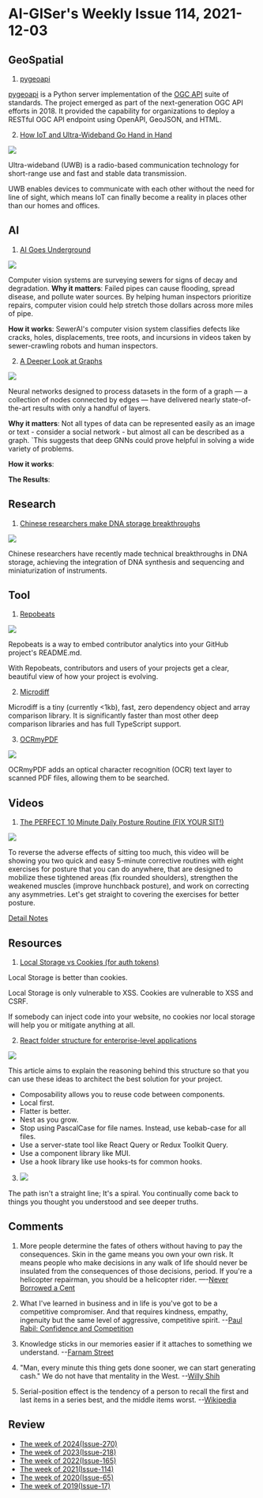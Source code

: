 # AI-GISer's Weekly Issue 114, 2021-12-03

## GeoSpatial

1. [pygeoapi](https://pygeoapi.io)

[pygeoapi](https://pygeoapi.io) is a Python server implementation of the [OGC API](https://ogcapi.ogc.org) suite of standards. The project emerged as part of the next-generation OGC API efforts in 2018. It provided the capability for organizations to deploy a RESTful OGC API endpoint using OpenAPI, GeoJSON, and HTML.

2. [How IoT and Ultra-Wideband Go Hand in Hand](https://www.iotforall.com/how-iot-and-ultra-wideband-go-hand-in-hand)

![](https://www.mouser.ca/images/marketingid/2020/microsites/163901466/ultra-wideband-uses.png)

Ultra-wideband (UWB) is a radio-based communication technology for short-range use and fast and stable data transmission.

UWB enables devices to communicate with each other without the need for line of sight, which means IoT can finally become a reality in places other than our homes and offices.

## AI

1. [AI Goes Underground](https://read.deeplearning.ai/the-batch/issue-120/)

![](https://cdn2.hubspot.net/hub/5871640/hubfs/SEWER.gif?upscale=true&width=1200&upscale=true&name=SEWER.gif)

Computer vision systems are surveying sewers for signs of decay and degradation.
**Why it matters**: Failed pipes can cause flooding, spread disease, and pollute water sources. By helping human inspectors prioritize repairs, computer vision could help stretch those dollars across more miles of pipe.

**How it works**: SewerAI's computer vision system classifies defects like cracks, holes, displacements, tree roots, and incursions in videos taken by sewer-crawling robots and human inspectors.

2. [A Deeper Look at Graphs](https://read.deeplearning.ai/the-batch/issue-120/)

![](https://cdn2.hubspot.net/hub/5871640/hubfs/GRAPHv3.gif?upscale=true&width=1200&upscale=true&name=GRAPHv3.gif)

Neural networks designed to process datasets in the form of a graph — a collection of nodes connected by edges — have delivered nearly state-of-the-art results with only a handful of layers.

**Why it matters**: Not all types of data can be represented easily as an image or text - consider a social network - but almost all can be described as a graph. `This suggests that deep GNNs could prove helpful in solving a wide variety of problems.

**How it works**:

**The Results**:

## Research

1. [Chinese researchers make DNA storage breakthroughs](https://global.chinadaily.com.cn/a/202112/02/WS61a86d16a310cdd39bc78f4f.html)

![](https://img2.chinadaily.com.cn/images/202112/02/61a870fea310cdd3d81e4929.jpeg)

Chinese researchers have recently made technical breakthroughs in DNA storage, achieving the integration of DNA synthesis and sequencing and miniaturization of instruments.

## Tool

1. [Repobeats](https://repobeats.axiom.co/)

![](https://repobeats.axiom.co/_next/image?url=%2Freadme.png&w=384&q=75)

Repobeats is a way to embed contributor analytics into your GitHub project's README.md.

With Repobeats, contributors and users of your projects get a clear, beautiful view of how your project is evolving.

2. [Microdiff](https://github.com/AsyncBanana/microdiff?ck_subscriber_id=1238258824)

Microdiff is a tiny (currently <1kb), fast, zero dependency object and array comparison library. It is significantly faster than most other deep comparison libraries and has full TypeScript support.

3. [OCRmyPDF](https://ocrmypdf.readthedocs.io/en/latest/index.html)

![](https://ocrmypdf.readthedocs.io/en/latest/_images/logo.svg)

OCRmyPDF adds an optical character recognition (OCR) text layer to scanned PDF files, allowing them to be searched.

## Videos

1. [The PERFECT 10 Minute Daily Posture Routine (FIX YOUR SIT!)](https://www.youtube.com/watch?v=RqcOCBb4arc)

![](https://builtwithscience.com/wp-content/uploads/2020/05/Bad-posture-excessive-sitting-1024x576.jpg)

To reverse the adverse effects of sitting too much, this video will be showing you two quick and easy 5-minute corrective routines with eight exercises for posture that you can do anywhere, that are designed to mobilize these tightened areas (fix rounded shoulders), strengthen the weakened muscles (improve hunchback posture), and work on correcting any asymmetries. Let's get straight to covering the exercises for better posture.

[Detail Notes](https://builtwithscience.com/posture-workout-routine/)

## Resources

1. [Local Storage vs Cookies (for auth tokens)](https://www.reddit.com/r/Frontend/comments/cubcpj/local_storage_vs_cookies_for_auth_tokens/)

Local Storage is better than cookies.

Local Storage is only vulnerable to XSS. Cookies are vulnerable to XSS and CSRF.

If somebody can inject code into your website, no cookies nor local storage will help you or mitigate anything at all.

2. [React folder structure for enterprise-level applications](https://medium.com/@kolbysisk/react-folder-structure-for-enterprise-level-applications-f8384eff162b)

![](https://miro.medium.com/max/301/1*6Cb3CowNkf7tgCE12tqJzw.png)

This article aims to explain the reasoning behind this structure so that you can use these ideas to architect the best solution for your project.

- Composability allows you to reuse code between components.
- Local first.
- Flatter is better.
- Nest as you grow.
- Stop using PascalCase for file names. Instead, use kebab-case for all files.
- Use a server-state tool like React Query or Redux Toolkit Query.
- Use a component library like MUI.
- Use a hook library like use hooks-ts for common hooks.

3. ![](https://cdn.jellow.site/FrIMOQrEBoBJjaV1l-vdniZMvhXwv2.jpeg)

The path isn't a straight line; It's a spiral. You continually come back to things you thought you understood and see deeper truths.

## Comments

1. More people determine the fates of others without having to pay the consequences. Skin in the game means you own your own risk. It means people who make decisions in any walk of life should never be insulated from the consequences of those decisions, period. If you're a helicopter repairman, you should be a helicopter rider.
   —-[Never Borrowed a Cent](https://click.convertkit-mail4.com/o8ulogovw3iqh0l502av/qvh8h7h8oegxm5tl/aHR0cHM6Ly93d3cuZXNxdWlyZS5jb20vbGlmZXN0eWxlL21vbmV5L2ExOTE4MTMwMC9uYXNzaW0tbmljaG9sYXMtdGFsZWItbW9uZXktYWR2aWNlLw==)

2. What I've learned in business and in life is you've got to be a competitive compromiser. And that requires kindness, empathy, ingenuity but the same level of aggressive, competitive spirit.
   --[Paul Rabil: Confidence and Competition](https://fs.blog/knowledge-podcast/paul-rabil/)

3. Knowledge sticks in our memories easier if it attaches to something we understand.
   --[Farnam Street](https://fs.blog/remember-books/)

4. "Man, every minute this thing gets done sooner, we can start generating cash." We do not have that mentality in the West.
   --[Willy Shih](https://www.theverge.com/2021/8/31/22648372/willy-shih-chip-shortage-tsmc-samsung-ps5-decoder-interview)

5. Serial-position effect is the tendency of a person to recall the first and last items in a series best, and the middle items worst.
   --[Wikipedia](https://en.wikipedia.org/wiki/Serial-position_effect)

## Review

- [The week of 2024(Issue-270)](../2024/issue-270.md)
- [The week of 2023(Issue-218)](../2023/issue-218.md)
- [The week of 2022(Issue-165)](../2022/issue-165.md)
- [The week of 2021(Issue-114)](../2021/issue-114.md)
- [The week of 2020(Issue-65)](../2020/issue-65.md)
- [The week of 2019(Issue-17)](../2019/issue-17.md)
